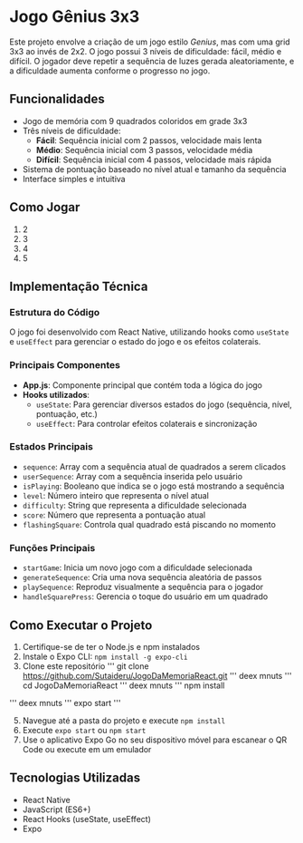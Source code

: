 # Jogo Gênius 3x3

Este projeto envolve a criação de um jogo estilo *Genius*, mas com uma grid 3x3 ao invés de 2x2. O jogo possui 3 níveis de dificuldade: fácil, médio e difícil. O jogador deve repetir a sequência de luzes gerada aleatoriamente, e a dificuldade aumenta conforme o progresso no jogo.

## Funcionalidades

- Jogo de memória com 9 quadrados coloridos em grade 3x3
- Três níveis de dificuldade:
  - **Fácil**: Sequência inicial com 2 passos, velocidade mais lenta
  - **Médio**: Sequência inicial com 3 passos, velocidade média
  - **Difícil**: Sequência inicial com 4 passos, velocidade mais rápida
- Sistema de pontuação baseado no nível atual e tamanho da sequência
- Interface simples e intuitiva

## Como Jogar

1. 2
2. 3
3. 4
4. 5

## Implementação Técnica

### Estrutura do Código

O jogo foi desenvolvido com React Native, utilizando hooks como `useState` e `useEffect` para gerenciar o estado do jogo e os efeitos colaterais.

### Principais Componentes

- **App.js**: Componente principal que contém toda a lógica do jogo
- **Hooks utilizados**:
  - `useState`: Para gerenciar diversos estados do jogo (sequência, nível, pontuação, etc.)
  - `useEffect`: Para controlar efeitos colaterais e sincronização

### Estados Principais

- `sequence`: Array com a sequência atual de quadrados a serem clicados
- `userSequence`: Array com a sequência inserida pelo usuário
- `isPlaying`: Booleano que indica se o jogo está mostrando a sequência
- `level`: Número inteiro que representa o nível atual
- `difficulty`: String que representa a dificuldade selecionada
- `score`: Número que representa a pontuação atual
- `flashingSquare`: Controla qual quadrado está piscando no momento

### Funções Principais

- `startGame`: Inicia um novo jogo com a dificuldade selecionada
- `generateSequence`: Cria uma nova sequência aleatória de passos
- `playSequence`: Reproduz visualmente a sequência para o jogador
- `handleSquarePress`: Gerencia o toque do usuário em um quadrado

## Como Executar o Projeto

1. Certifique-se de ter o Node.js e npm instalados
2. Instale o Expo CLI: `npm install -g expo-cli`
3. Clone este repositório
'''
git clone https://github.com/Sutaideru/JogoDaMemoriaReact.git
'''
deex mnuts
'''
cd JogoDaMemoriaReact
'''
deex mnuts
'''
npm install

'''
deex mnuts
'''
expo start
'''

5. Navegue até a pasta do projeto e execute `npm install`
6. Execute `expo start` ou `npm start`
7. Use o aplicativo Expo Go no seu dispositivo móvel para escanear o QR Code ou execute em um emulador

## Tecnologias Utilizadas

- React Native
- JavaScript (ES6+)
- React Hooks (useState, useEffect)
- Expo
